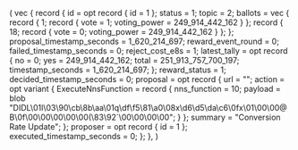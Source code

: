 (
  vec {
    record {
      id = opt record { id = 1 };
      status = 1;
      topic = 2;
      ballots = vec {
        record { 1; record { vote = 1; voting_power = 249_914_442_162 } };
        record { 18; record { vote = 0; voting_power = 249_914_442_162 } };
      };
      proposal_timestamp_seconds = 1_620_214_697;
      reward_event_round = 0;
      failed_timestamp_seconds = 0;
      reject_cost_e8s = 1;
      latest_tally = opt record {
        no = 0;
        yes = 249_914_442_162;
        total = 251_913_757_700_197;
        timestamp_seconds = 1_620_214_697;
      };
      reward_status = 1;
      decided_timestamp_seconds = 0;
      proposal = opt record {
        url = "";
        action = opt variant {
          ExecuteNnsFunction = record {
            nns_function = 10;
            payload = blob "DIDL\01l\03\90\cb\8b\aa\01q\df\f5\81\a0\08x\d6\d5\da\c6\0fx\01\00\00@B\0f\00\00\00\00\00(\83\92`\00\00\00\00";
          }
        };
        summary = "Conversion Rate Update";
      };
      proposer = opt record { id = 1 };
      executed_timestamp_seconds = 0;
    };
  },
)
